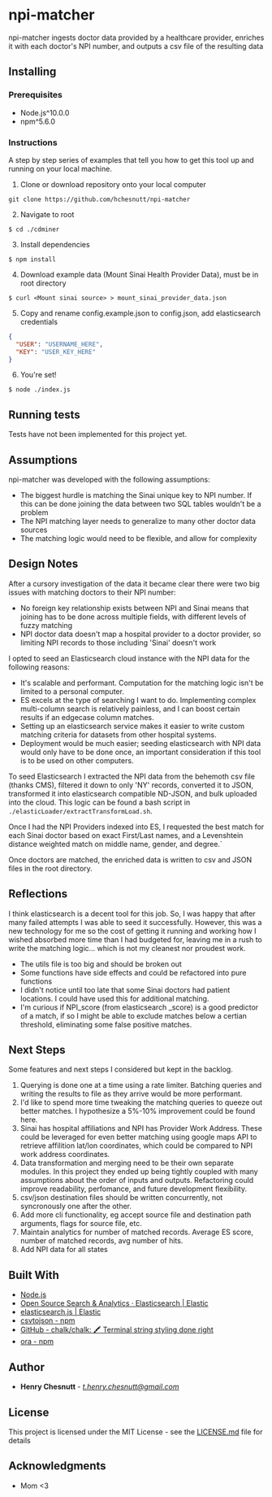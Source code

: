# npi-matcher

npi-matcher ingests doctor data provided by a healthcare provider, enriches it with each doctor's NPI number, and outputs a csv file of the resulting data

## Installing

### Prerequisites

- Node.js^10.0.0
- npm^5.6.0

### Instructions

A step by step series of examples that tell you how to get this tool up and running on your local machine.

1. Clone or download repository onto your local computer

```shell
git clone https://github.com/hchesnutt/npi-matcher
```

2. Navigate to root

```shell
$ cd ./cdminer
```

3. Install dependencies

```shell
$ npm install
```

4. Download example data (Mount Sinai Health Provider Data), must be in root directory

```shell
$ curl <Mount sinai source> > mount_sinai_provider_data.json
```

5. Copy and rename config.example.json to config.json, add elasticsearch credentials

```json
{
  "USER": "USERNAME_HERE",
  "KEY": "USER_KEY_HERE"
}
```

6. You're set!

```shell
$ node ./index.js
```

## Running tests

Tests have not been implemented for this project yet.


## Assumptions

npi-matcher was developed with the following assumptions:

- The biggest hurdle is matching the Sinai unique key to NPI number. If this can be done joining the data between two SQL tables wouldn't be a problem
- The NPI matching layer needs to generalize to many other doctor data sources
- The matching logic would need to be flexible, and allow for complexity

## Design Notes

After a cursory investigation of the data it became clear there were two big issues with matching doctors to their NPI number:

- No foreign key relationship exists between NPI and Sinai means that joining has to be done across multiple fields, with different levels of fuzzy matching
- NPI doctor data doesn't map a hospital provider to a doctor provider, so limiting NPI records to those including 'Sinai' doesn't work

I opted to seed an Elasticsearch cloud instance with the NPI data for the following reasons:

- It's scalable and performant. Computation for the matching logic isn't be limited to a personal computer.
- ES excels at the type of searching I want to do. Implementing complex multi-column search is relatively painless, and I can boost certain results if an edgecase column matches.
- Setting up an elasticsearch service makes it easier to write custom matching criteria for datasets from other hospital systems.
- Deployment would be much easier; seeding elasticsearch with NPI data would only have to be done once, an important consideration if this tool is to be used on other computers.

To seed Elasticsearch I extracted the NPI data from the behemoth csv file (thanks CMS), filtered it down to only 'NY' records, converted it to JSON, transformed it into elasticsearch compatible ND-JSON, and bulk uploaded into the cloud. This logic can be found a bash script in `./elasticLoader/extractTransformLoad.sh`.

Once I had the NPI Providers indexed into ES, I requested the best match for each Sinai doctor based on exact First/Last names, and a Levenshtein distance weighted match on middle name, gender, and degree.`

Once doctors are matched, the enriched data is written to csv and JSON files in the root directory.

## Reflections
I think elasticsearch is a decent tool for this job. So, I was happy that after many failed attempts I was able to seed it successfully. However, this was a new technology for me so the cost of getting it running and working how I wished absorbed more time than I had budgeted for, leaving me in a rush to write the matching logic... which is not my cleanest nor proudest work.

- The utils file is too big and should be broken out
- Some functions have side effects and could be refactored into pure functions
- I didn't notice until too late that some Sinai doctors had patient locations. I could have used this for additional matching.
- I'm curious if NPI_score (from elasticsearch _score) is a good predictor of a match, if so I might be able to exclude matches below a certian threshold, eliminating some false positive matches.

## Next Steps
Some features and next steps I considered but kept in the backlog.

1. Querying is done one at a time using a rate limiter. Batching queries and writing the results to file as they arrive would be more performant.
2. I'd like to spend more time tweaking the matching queries to queeze out better matches. I hypothesize a 5%-10% improvement could be found here.
3. Sinai has hospital affiliations and NPI has Provider Work Address. These could be leveraged for even better matching using google maps API to retrieve affilition lat/lon coordinates, which could be compared to NPI work address coordinates.
4. Data transformation and merging need to be their own separate modules. In this project they ended up being tightly coupled with many assumptions about the order of inputs and outputs. Refactoring could improve readability, perfomance, and future development flexibility.
5. csv/json destination files should be written concurrently, not syncronously one after the other.
6. Add more cli functionality, eg accept source file and destination path arguments, flags for source file, etc.
7. Maintain analytics for number of matched records. Average ES score, number of matched records, avg number of hits.
8. Add NPI data for all states

## Built With

- [Node.js](https://nodejs.org/en/)
- [Open Source Search & Analytics · Elasticsearch | Elastic](https://www.elastic.co/)
- [elasticsearch.js | Elastic](https://www.elastic.co/guide/en/elasticsearch/client/javascript-api/current/index.html)
- [csvtojson - npm](https://www.npmjs.com/package/csvtojson)
- [GitHub - chalk/chalk: 🖍 Terminal string styling done right](https://github.com/chalk/chalk)
- [ora - npm](https://www.npmjs.com/package/ora)

## Author

- **Henry Chesnutt** - *t.henry.chesnutt@gmail.com*

## License

This project is licensed under the MIT License - see the [LICENSE.md](LICENSE.md) file for details

## Acknowledgments

- Mom <3
